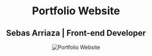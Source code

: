 <h1 align="center">Portfolio Website</h1>
<h2 align="center">Sebas Arriaza | Front-end Developer </h2>
<p align="center">
<img src="https://github.com/sebasarriaza/Portfolio/blob/master/images/Website.png" alt="Portfolio Website">
</p>
